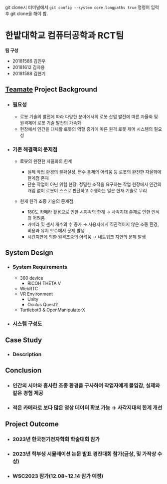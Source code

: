 git clone시 터미널에서 `git config --system core.longpaths true` 명령어 입력 후 git clone을 해야 함.


# 한밭대학교 컴퓨터공학과 RCT팀

**팀 구성**
- 20181586 김진우
- 20181612 김자용
- 20181588 김현기

## <u>Teamate</u> Project Background
- ### 필요성
  - 로봇 기술의 발전에 따라 다양한 분야에서의 로봇 산업 발전에 따른 자율화 및 원격제어 로봇 기술 발전의 가속화
  - 현장에서 인간을 대체할 로봇의 역할 증가에 따른 원격 로봇 제어 시스템의 필요성
- ### 기존 해결책의 문제점
  - 로봇의 완전한 자율화의 한계
    - 실제 작업 환경의 불확실성, 변수 통제의 어려움 등 로봇의 완전한 자율화에 한계점 존재
    - 단순 작업이 아닌 위험 현장, 정밀한 조작을 요구하는 작업 현장에서 인간의 개입 없이 로봇이 스스로 판단하고 수행하는 일은 현재 기술로 무리

  - 현재 원격 조종 기술의 문제점
    - 180도 카메라 활용으로 인한 시야각의 한계 → 사각지대 존재로 인한 인식의 어려움
    - 카메라 및 센서 개수의 수 증가 → 사용자에게 직관적이지 않은 조종 환경, 비용과 유지 보수에서 문제 발생
    - 시간지연에 의한 원격조종의 어려움 → 네트워크 지연의 문제 발생

## System Design
  - ### System Requirements
    - 360 device
      - RICOH THETA V
    - WebRTC
    - VR Environment
      - Unity
      - Oculus Quest2
    - Turtlebot3 & OpenManipulatorX
  
  - ### 시스템 구성도

  
    
## Case Study
  - ### Description

  
  
## Conclusion
  - ### 인간의 시야와 흡사한 조종 환경을 구사하여 작업자에게 몰입감, 실제와 같은 경험 제공
  - ### 적은 카메라로 보다 많은 영상 데이터 확보 가능 → 사각지대의 한계 개선
  
## Project Outcome
- ### 2023년 한국전기전자학회 학술대회 참가

- ### 2023년 학부생 시뮬레이션 논문 발표 경진대회 참가(금상, 및 가작상 수상)


- ### WSC2023 참가(12.08~12.14 참가 예정)

